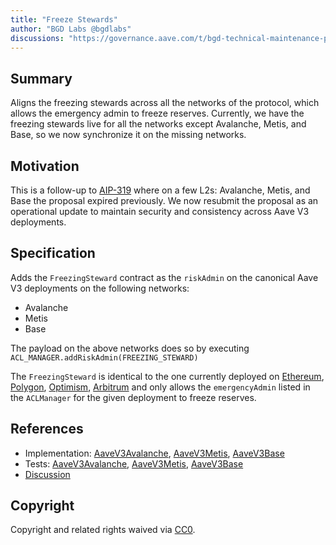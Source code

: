 ```yaml
---
title: "Freeze Stewards"
author: "BGD Labs @bgdlabs"
discussions: "https://governance.aave.com/t/bgd-technical-maintenance-proposals/15274"
---
```


## Summary

Aligns the freezing stewards across all the networks of the protocol, which allows the emergency admin to freeze reserves. Currently, we have the freezing stewards live for all the networks except Avalanche, Metis, and Base, so we now synchronize it on the missing networks.

## Motivation

This is a follow-up to [AIP-319](https://app.aave.com/governance/proposal/319/) where on a few L2s: Avalanche, Metis, and Base the proposal expired previously. We now resubmit the proposal as an operational update to maintain security and consistency across Aave V3 deployments.

## Specification

Adds the `FreezingSteward` contract as the `riskAdmin` on the canonical Aave V3 deployments on the following networks:
- Avalanche
- Metis
- Base

The payload on the above networks does so by executing `ACL_MANAGER.addRiskAdmin(FREEZING_STEWARD)`

The `FreezingSteward` is identical to the one currently deployed on [Ethereum](https://etherscan.io/address/0x2eE68ACb6A1319de1b49DC139894644E424fefD6#code), [Polygon](https://polygonscan.com/address/0xa7b40ed4dfAC9255EA9Dd218A3874f380D9FbBEB), [Optimism](https://optimistic.etherscan.io/address/0x3829943c53F2d00e20B58475aF19716724bF90Ba), [Arbitrum](https://arbiscan.io/address/0xe59470b3be3293534603487e00a44c72f2cd466d) and only allows the `emergencyAdmin` listed in the `ACLManager` for the given deployment to freeze reserves.

## References

- Implementation: [AaveV3Avalanche](https://github.com/bgd-labs/aave-proposals/blob/eb3b1855f4d9e40d9a84bba5ee45b1c449f219ec/src/20230907_AaveV3_Multi_FreezeStewards/AaveV3_Avalanche_FreezeStewards_20230907.sol), [AaveV3Metis](https://github.com/bgd-labs/aave-proposals/blob/eb3b1855f4d9e40d9a84bba5ee45b1c449f219ec/src/20230907_AaveV3_Multi_FreezeStewards/AaveV3_Metis_FreezeStewards_20230907.sol), [AaveV3Base](https://github.com/bgd-labs/aave-proposals/blob/eb3b1855f4d9e40d9a84bba5ee45b1c449f219ec/src/20230907_AaveV3_Multi_FreezeStewards/AaveV3_Base_FreezeStewards_20230907.sol)
- Tests: [AaveV3Avalanche](https://github.com/bgd-labs/aave-proposals/blob/eb3b1855f4d9e40d9a84bba5ee45b1c449f219ec/src/20230907_AaveV3_Multi_FreezeStewards/AaveV3_Avalanche_FreezeStewards_20230907.t.sol), [AaveV3Metis](https://github.com/bgd-labs/aave-proposals/blob/eb3b1855f4d9e40d9a84bba5ee45b1c449f219ec/src/20230907_AaveV3_Multi_FreezeStewards/AaveV3_Metis_FreezeStewards_20230907.t.sol), [AaveV3Base](https://github.com/bgd-labs/aave-proposals/blob/eb3b1855f4d9e40d9a84bba5ee45b1c449f219ec/src/20230907_AaveV3_Multi_FreezeStewards/AaveV3_Base_FreezeStewards_20230907.t.sol)
- [Discussion](https://governance.aave.com/t/bgd-technical-maintenance-proposals/15274)

## Copyright

Copyright and related rights waived via [CC0](https://creativecommons.org/publicdomain/zero/1.0/).
